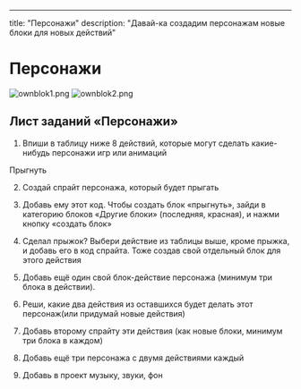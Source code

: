 ---
title: "Персонажи"
description: "Давай-ка создадим персонажам новые блоки для новых действий"

# Персонажи

![ownblok1.png]({{site.baseurl}}/lessons/persons/ownblok1.png)
![ownblok2.png]({{site.baseurl}}/lessons/persons/ownblok2.png)


## Лист заданий «Персонажи» 
1. Впиши в таблицу ниже 8 действий, которые могут сделать какие-нибудь персонажи игр или анимаций


Прыгнуть
























2) Создай спрайт персонажа, который будет прыгать
3) Добавь ему этот код. Чтобы создать блок «прыгнуть», зайди в категорию блоков «Другие блоки» (последняя, красная), и нажми кнопку «создать блок»








4) Сделал прыжок? Выбери действие из таблицы выше, кроме прыжка, и добавь его в код спрайта. Тоже создав свой отдельный блок для этого действия
5) Добавь ещё один свой блок-действие персонажа (минимум три блока в действии).
6) Реши, какие два действия из оставшихся будет делать этот персонаж(или придумай новые действия)
7) Добавь второму спрайту эти действия (как новые блоки, минимум три блока в каждом)
8) Добавь ещё три персонажа с двумя действиями каждый
9) Добавь в проект музыку, звуки, фон

